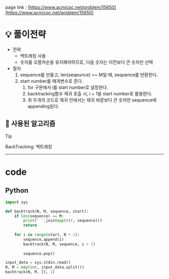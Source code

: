 page link : [https://www.acmicpc.net/problem/15650](https://www.acmicpc.net/problem/15650)

# 💡 풀이전략

- 전략
    - 백트래킹 사용
    - 숫자를 오름차순을 유지해야하므로, 다음 숫자는 이전보다 큰 숫자만 선택
- 절차
    1. sequence를 만들고, len(seqeunce) == M일 때, sequence를 반환한다.
    2. start number를 매개변수로 준다.
        1. for 구문에서 i를 start number로 설정한다.
        2. backtracking함수 재귀 호출 시, i + 1을 start number로 활용한다.
        3. 위 두개의 코드로 재귀 안에서는 재귀 바깥보다 큰 숫자만 sequence에 appending된다.

## 🎨 사용된 알고리즘

> [!tip]
> BackTracking: 백트래킹

---

# code

## Python

```python
import sys

def backtrack(N, M, sequence, start):
    if len(sequence) == M:
        print(' '.join(map(str, sequence)))
        return
    
    for i in range(start, N + 1):
        sequence.append(i)
        backtrack(N, M, sequence, i + 1)
        
        sequence.pop()

input_data = sys.stdin.read()
N, M = map(int, input_data.split())
backtrack(N, M, [], 1)
```
